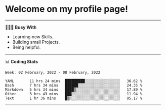 # Welcome on my profile page!
<!-- print(("dralla"[::-1]+"s").capitalize()) -->

---
👨🏻‍💻 **Busy With**
* Learning new Skills.
* Building small Projects.
* Being helpful.

---
📊 **Coding Stats**
<!--START_SECTION:waka-->
```text
Week: 02 February, 2022 - 08 February, 2022

YAML       11 hrs 24 mins  █████████░░░░░░░░░░░░░░░░   36.62 % 
Bash       7 hrs 34 mins   ██████░░░░░░░░░░░░░░░░░░░   24.35 % 
Markdown   5 hrs 34 mins   ████▒░░░░░░░░░░░░░░░░░░░░   17.89 % 
Other      3 hrs 43 mins   ███░░░░░░░░░░░░░░░░░░░░░░   11.94 % 
Text       1 hr 36 mins    █▒░░░░░░░░░░░░░░░░░░░░░░░   05.17 % 
```
<!--END_SECTION:waka-->
---

